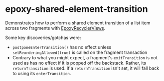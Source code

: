 # epoxy-shared-element-transition

Demonstrates how to perform a shared element transition of a list item across two fragments with [EpoxyRecyclerViews](https://github.com/airbnb/epoxy).

Some key discoveries/gotchas were:
 - `postponeEnterTransition()` has no effect unless `setReorderingAllowed(true)` is called on the fragment transaction
 - Contrary to what you might expect, a fragment's `exitTransition` is not used as has no effect if it is popped off the backstack. Rather, its `returnTransition` is used. If a `returnTransition` isn't set, it will fall back to using its `enterTransition`.
